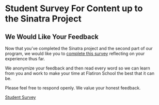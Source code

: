 # Student Survey For Content up to the Sinatra Project

## We Would Like Your Feedback

Now that you’ve completed the Sinatra project and the second part of our program, we
would like you to [complete this survey][survey] reflecting on your experience
thus far.

We anonymize your feedback and then read every word so we can learn from you and
work to make your time at Flatiron School the best that it can be.

Please feel free to respond openly. We value your honest feedback.

[Student Survey][survey]

[survey]: https://flatironschoolforms.formstack.com/forms/student_survey?Discipline=Software%20Engineering
